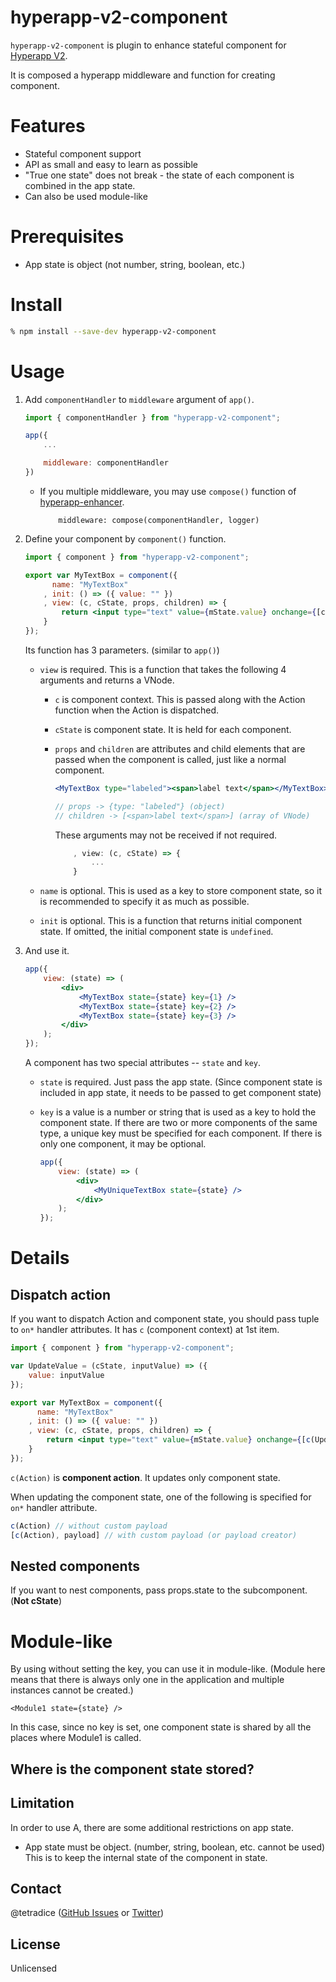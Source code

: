 # hyperapp-v2-component

`hyperapp-v2-component` is plugin to enhance stateful component for [Hyperapp V2](https://github.com/jorgebucaran/hyperapp).

It is composed a hyperapp middleware and function for creating component.


# Features

- Stateful component support
- API as small and easy to learn as possible
- "True one state" does not break - the state of each component is combined in the app state.
- Can also be used module-like

# Prerequisites

- App state is object (not number, string, boolean, etc.)

# Install

```sh
% npm install --save-dev hyperapp-v2-component
```

# Usage

1. Add `componentHandler` to `middleware` argument of `app()`.

    ```jsx
    import { componentHandler } from "hyperapp-v2-component";

    app({
        ...

        middleware: componentHandler
    })
    ```

    - If you multiple middleware, you may use `compose()` function of [hyperapp-enhancer]().
    
        ```jsxtsx
            middleware: compose(componentHandler, logger)
        ```

2. Define your component by `component()` function.

    ```jsx
    import { component } from "hyperapp-v2-component";

    export var MyTextBox = component({
          name: "MyTextBox"
        , init: () => ({ value: "" })
        , view: (c, cState, props, children) => {
            return <input type="text" value={mState.value} onchange={[c, UpdateValue, (e) => e.target.value]} />
        }
    });
    ```

    Its function has 3 parameters. (similar to `app()`)

    - `view` is required.  This is a function that takes the following 4 arguments and returns a VNode.
        - `c` is component context. This is passed along with the Action function when the Action is dispatched.
        - `cState` is component state. It is held for each component.
        - `props` and `children` are attributes and child elements that are passed when the component is called, just like a normal component.

            ```jsx
            <MyTextBox type="labeled"><span>label text</span></MyTextBox>

            // props -> {type: "labeled"} (object)
            // children -> [<span>label text</span>] (array of VNode)
            ```

            These arguments may not be received if not required.

            ```jsx
                , view: (c, cState) => {
                    ...
                }
            ```


    - `name` is optional. This is used as a key to store component state, so it is recommended to specify it as much as possible.
    - `init` is optional. This is a function that returns initial component state. If omitted, the initial component state is `undefined`.

3. And use it.

    ```jsx
    app({
        view: (state) => (
            <div>
                <MyTextBox state={state} key={1} />
                <MyTextBox state={state} key={2} />
                <MyTextBox state={state} key={3} />
            </div>
        );
    });
    ```

    A component has two special attributes -- `state` and `key`.

    - `state` is required. Just pass the app state. (Since component state is included in app state, it needs to be passed to get component state)
    - `key` is a value is a number or string that is used as a key to hold the component state. If there are two or more components of the same type, a unique key must be specified for each component. If there is only one component, it may be optional.

        ```jsx
        app({
            view: (state) => (
                <div>
                    <MyUniqueTextBox state={state} />
                </div>
            );
        });
        ```

# Details

## Dispatch action

If you want to dispatch Action and component state, you should pass tuple to `on*` handler attributes. It has `c` (component context) at 1st item.

```jsx
import { component } from "hyperapp-v2-component";

var UpdateValue = (cState, inputValue) => ({
    value: inputValue
});

export var MyTextBox = component({
      name: "MyTextBox"
    , init: () => ({ value: "" })
    , view: (c, cState, props, children) => {
        return <input type="text" value={mState.value} onchange={[c(UpdateValue), (e) => e.target.value]} />
    }
});
```

`c(Action)` is __component action__. It updates only component state.

When updating the component state, one of the following is specified for `on*` handler attribute.


```js
c(Action) // without custom payload
[c(Action), payload] // with custom payload (or payload creator)
```

## Nested components

If you want to nest components, pass props.state to the subcomponent. (__Not cState__)


# Module-like

By using without setting the key, you can use it in module-like. (Module here means that there is always only one in the application and multiple instances cannot be created.)

```
<Module1 state={state} />
```

In this case, since no key is set, one component state is shared by all the places where Module1 is called.


## Where is the component state stored?



## Limitation

In order to use A, there are some additional restrictions on app state.

- App state must be object. (number, string, boolean, etc. cannot be used) This is to keep the internal state of the component in state.


## Contact
@tetradice ([GitHub Issues](https://github.com/tetradice/hyperapp-v2-component/issues) or [Twitter](https://twitter.com/tetradice))


## License
Unlicensed